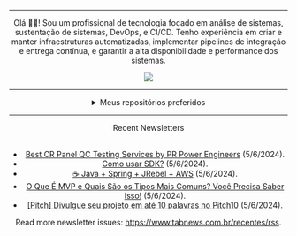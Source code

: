 <div align="center">
<hr>
<p>Olá 👋🏾! Sou um profissional de tecnologia focado em análise de sistemas, sustentação de sistemas, DevOps, e CI/CD. Tenho experiência em criar e manter infraestruturas automatizadas, implementar pipelines de integração e entrega contínua, e garantir a alta disponibilidade e performance dos sistemas.</p>
  <img src="https://media.giphy.com/media/yAGIvCiwPJn5C/giphy.gif">
<hr>
  <details>
  <summary>Meus repositórios preferidos</summary>
  <br />
  Alguns dos meus melhores repositórios:
  <br />
<br />
  <ul><li><a href=https://github.com/RxJSVini/aluratube target="_blank" rel="noopener noreferrer">RxJSVini/aluratube</a> (<b>0</b> ✨ and <b>0</b> 🍴): Aluratube - Desenvolvido durante a imersão React da Alura no final de 2022</li><li><a href=https://github.com/RxJSVini/nlw-ia target="_blank" rel="noopener noreferrer">RxJSVini/nlw-ia</a> (<b>0</b> ✨ and <b>0</b> 🍴): Projeto desenvolvido durante a NLW IA - Usando a API da OPENAI</li>
<li>More coming soon :).</li>
</ul>
  </details>
  <hr/>
    <summary>Recent Newsletters</summary>
  <br />
  <ul>
    <li><a href=https://www.tabnews.com.br/prpowerengineers/best-cr-panel-qc-testing-services-by-pr-power-engineers target="_blank" rel="noopener noreferrer">Best CR Panel QC Testing Services by PR Power Engineers</a> (5/6/2024).</li><li><a href=https://www.tabnews.com.br/rubem/como-usar-sdk target="_blank" rel="noopener noreferrer">Como usar SDK?</a> (5/6/2024).</li><li><a href=https://www.tabnews.com.br/lhsantos89/java-spring-jrebel-aws target="_blank" rel="noopener noreferrer">☕ Java + Spring + JRebel + AWS</a> (5/6/2024).</li><li><a href=https://www.tabnews.com.br/phricardo/o-que-e-mvp-e-quais-sao-os-tipos-mais-comuns-voce-precisa-saber-isso target="_blank" rel="noopener noreferrer">O Que É MVP e Quais São os Tipos Mais Comuns? Você Precisa Saber Isso!</a> (5/6/2024).</li><li><a href=https://www.tabnews.com.br/uriel/pitch-divulgue-seu-projeto-em-ate-10-palavras-no-pitch10 target="_blank" rel="noopener noreferrer">[Pitch] Divulgue seu projeto em até 10 palavras no Pitch10</a> (5/6/2024).</li>
  </ul>
<p>Read more newsletter issues: <a href="https://www.tabnews.com.br/recentes/rss">https://www.tabnews.com.br/recentes/rss</a>.</p>
  </details>
